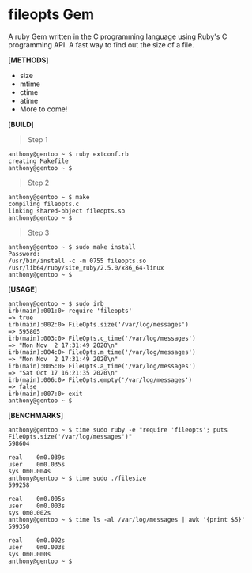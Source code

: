 # fileopts Gem
A ruby Gem written in the C programming language using Ruby's C programming API. A fast way to find out the size of a file.

[**METHODS**]
* size
* mtime
* ctime
* atime
* More to come!

[**BUILD**]

> Step 1
```
anthony@gentoo ~ $ ruby extconf.rb 
creating Makefile
anthony@gentoo ~ $
```

> Step 2
```
anthony@gentoo ~ $ make
compiling fileopts.c
linking shared-object fileopts.so
anthony@gentoo ~ $
```

> Step 3
```
anthony@gentoo ~ $ sudo make install
Password: 
/usr/bin/install -c -m 0755 fileopts.so /usr/lib64/ruby/site_ruby/2.5.0/x86_64-linux
anthony@gentoo ~ $
```

[**USAGE**]

```
anthony@gentoo ~ $ sudo irb
irb(main):001:0> require 'fileopts'
=> true
irb(main):002:0> FileOpts.size('/var/log/messages')
=> 595805
irb(main):003:0> FileOpts.c_time('/var/log/messages')
=> "Mon Nov  2 17:31:49 2020\n"
irb(main):004:0> FileOpts.m_time('/var/log/messages')
=> "Mon Nov  2 17:31:49 2020\n"
irb(main):005:0> FileOpts.a_time('/var/log/messages')
=> "Sat Oct 17 16:21:35 2020\n"
irb(main):006:0> FileOpts.empty('/var/log/messages')
=> false
irb(main):007:0> exit
anthony@gentoo ~ $
```

[**BENCHMARKS**]

```
anthony@gentoo ~ $ time sudo ruby -e "require 'fileopts'; puts FileOpts.size('/var/log/messages')"
598604
    
real	0m0.039s
user	0m0.035s
sys	0m0.004s
anthony@gentoo ~ $ time sudo ./filesize 
599258

real	0m0.005s
user	0m0.003s
sys	0m0.002s
anthony@gentoo ~ $ time ls -al /var/log/messages | awk '{print $5}'
599350

real	0m0.002s
user	0m0.003s
sys	0m0.000s
anthony@gentoo ~ $ 
```
